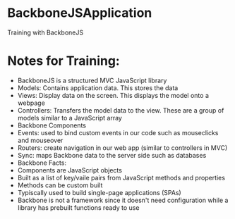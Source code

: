 # BackboneJSApplication
Training with BackboneJS

# Notes for Training:
* BackboneJS is a structured MVC JavaScript library
 * Models: Contains application data. This stores the data
 * Views: Display data on the screen. This displays the model onto a webpage
 * Controllers: Transfers the model data to the view. These are a group of models similar to a JavaScript array
* Backbone Components
 * Events: used to bind custom events in our code such as mouseclicks and mouseover
 * Routers: create navigation in our web app (similar to controllers in MVC)
 * Sync: maps Backbone data to the server side such as databases
* Backbone Facts:
 * Components are JavaScript objects
  * Built as a list of key/vaile pairs from JavaScript methods and properties
  * Methods can be custom built
 * Typiscally used to build single-page applications (SPAs)
 * Backbone is not a framework since it doesn't need configuration while a library has prebuilt functions ready to use
